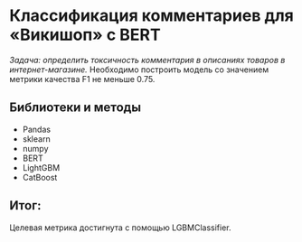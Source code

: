 # Классификация комментариев для «Викишоп» с BERT

*Задача: определить токсичность комментария в описаниях товаров в интернет-магазине.*
Необходимо построить модель со значением метрики качества F1 не меньше 0.75.

## Библиотеки и методы
* Pandas
* sklearn
* numpy
* BERT
* LightGBM
* CatBoost

## Итог:
Целевая метрика достигнута с помощью LGBMClassifier.
